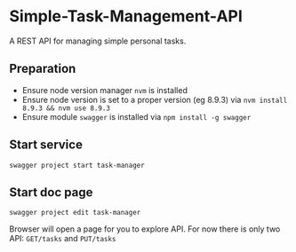 # Simple-Task-Management-API
A REST API for managing simple personal tasks.


## Preparation

* Ensure node version manager `nvm` is installed
* Ensure node version is set to a proper version (eg 8.9.3) via `nvm install 8.9.3 && nvm use 8.9.3`
* Ensure module `swagger` is installed via `npm install -g swagger`


## Start service

```
swagger project start task-manager
```

## Start doc page
```
swagger project edit task-manager
```

Browser will open a page for you to explore API. For now there is only two API: `GET/tasks` and `PUT/tasks`
